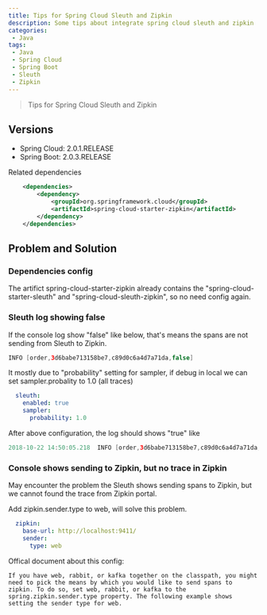 ```yaml
---
title: Tips for Spring Cloud Sleuth and Zipkin 
description: Some tips about integrate spring cloud sleuth and zipkin
categories:
 - Java
tags:
 - Java
 - Spring Cloud
 - Spring Boot
 - Sleuth
 - Zipkin
---
```


> Tips for Spring Cloud Sleuth and Zipkin 

## Versions

- Spring Cloud:	2.0.1.RELEASE
- Spring Boot:	2.0.3.RELEASE


Related dependencies

```xml
	<dependencies>
		<dependency>
			<groupId>org.springframework.cloud</groupId>
			<artifactId>spring-cloud-starter-zipkin</artifactId>
		</dependency>
	</dependencies>
```

## Problem and Solution

### Dependencies config

The artifict spring-cloud-starter-zipkin already contains the "spring-cloud-starter-sleuth" and "spring-cloud-sleuth-zipkin", so no need config again.


### Sleuth log showing false

If the console log show "false" like below, that's means the spans are not sending from Sleuth to Zipkin.

``` java
INFO [order,3d6babe713158be7,c89d0c6a4d7a71da,false]
```


It mostly due to "probability" setting for sampler, if debug in local we can set sampler.probality to 1.0 (all traces)

```yaml
  sleuth:
    enabled: true
    sampler:
      probability: 1.0
```

After above configuration, the log should shows "true" like

```java
2018-10-22 14:50:05.218  INFO [order,3d6babe713158be7,c89d0c6a4d7a71da,true] 27976
```


### Console shows sending to Zipkin, but no trace in Zipkin

May encounter the problem the Sleuth shows sending spans to Zipkin, but we cannot found the trace from Zipkin portal.

Add zipkin.sender.type to web, will solve this problem.

```yaml
  zipkin:
    base-url: http://localhost:9411/
    sender:
	  type: web
```

Offical document about this config:
```
If you have web, rabbit, or kafka together on the classpath, you might need to pick the means by which you would like to send spans to zipkin. To do so, set web, rabbit, or kafka to the spring.zipkin.sender.type property. The following example shows setting the sender type for web.
```